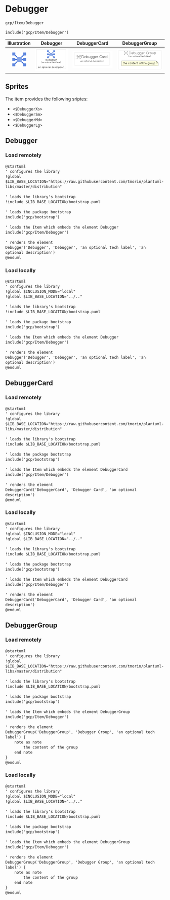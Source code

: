 # Debugger


```text
gcp/Item/Debugger
```

```text
include('gcp/Item/Debugger')
```



| Illustration | Debugger | DebuggerCard | DebuggerGroup |
| :---: | :---: | :---: | :---: |
| ![illustration for Illustration](../../gcp/Item/Debugger.png) | ![illustration for Debugger](../../gcp/Item/Debugger.Local.png) | ![illustration for DebuggerCard](../../gcp/Item/DebuggerCard.Local.png) | ![illustration for DebuggerGroup](../../gcp/Item/DebuggerGroup.Local.png) |



## Sprites
The item provides the following sriptes:

- `<$DebuggerXs>`
- `<$DebuggerSm>`
- `<$DebuggerMd>`
- `<$DebuggerLg>`





## Debugger

### Load remotely
```plantuml
@startuml
' configures the library
!global $LIB_BASE_LOCATION="https://raw.githubusercontent.com/tmorin/plantuml-libs/master/distribution"

' loads the library's bootstrap
!include $LIB_BASE_LOCATION/bootstrap.puml

' loads the package bootstrap
include('gcp/bootstrap')

' loads the Item which embeds the element Debugger
include('gcp/Item/Debugger')

' renders the element
Debugger('Debugger', 'Debugger', 'an optional tech label', 'an optional description')
@enduml
```

### Load locally
```plantuml
@startuml
' configures the library
!global $INCLUSION_MODE="local"
!global $LIB_BASE_LOCATION="../.."

' loads the library's bootstrap
!include $LIB_BASE_LOCATION/bootstrap.puml

' loads the package bootstrap
include('gcp/bootstrap')

' loads the Item which embeds the element Debugger
include('gcp/Item/Debugger')

' renders the element
Debugger('Debugger', 'Debugger', 'an optional tech label', 'an optional description')
@enduml
```

## DebuggerCard

### Load remotely
```plantuml
@startuml
' configures the library
!global $LIB_BASE_LOCATION="https://raw.githubusercontent.com/tmorin/plantuml-libs/master/distribution"

' loads the library's bootstrap
!include $LIB_BASE_LOCATION/bootstrap.puml

' loads the package bootstrap
include('gcp/bootstrap')

' loads the Item which embeds the element DebuggerCard
include('gcp/Item/Debugger')

' renders the element
DebuggerCard('DebuggerCard', 'Debugger Card', 'an optional description')
@enduml
```

### Load locally
```plantuml
@startuml
' configures the library
!global $INCLUSION_MODE="local"
!global $LIB_BASE_LOCATION="../.."

' loads the library's bootstrap
!include $LIB_BASE_LOCATION/bootstrap.puml

' loads the package bootstrap
include('gcp/bootstrap')

' loads the Item which embeds the element DebuggerCard
include('gcp/Item/Debugger')

' renders the element
DebuggerCard('DebuggerCard', 'Debugger Card', 'an optional description')
@enduml
```

## DebuggerGroup

### Load remotely
```plantuml
@startuml
' configures the library
!global $LIB_BASE_LOCATION="https://raw.githubusercontent.com/tmorin/plantuml-libs/master/distribution"

' loads the library's bootstrap
!include $LIB_BASE_LOCATION/bootstrap.puml

' loads the package bootstrap
include('gcp/bootstrap')

' loads the Item which embeds the element DebuggerGroup
include('gcp/Item/Debugger')

' renders the element
DebuggerGroup('DebuggerGroup', 'Debugger Group', 'an optional tech label') {
    note as note
        the content of the group
    end note
}
@enduml
```

### Load locally
```plantuml
@startuml
' configures the library
!global $INCLUSION_MODE="local"
!global $LIB_BASE_LOCATION="../.."

' loads the library's bootstrap
!include $LIB_BASE_LOCATION/bootstrap.puml

' loads the package bootstrap
include('gcp/bootstrap')

' loads the Item which embeds the element DebuggerGroup
include('gcp/Item/Debugger')

' renders the element
DebuggerGroup('DebuggerGroup', 'Debugger Group', 'an optional tech label') {
    note as note
        the content of the group
    end note
}
@enduml
```

